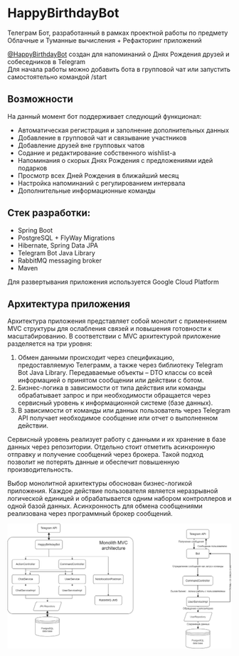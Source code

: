 # HappyBirthdayBot

Телеграм Бот, разработанный в рамках проектной работы по предмету Облачные и Туманные вычисления + Рефакторинг приложений  

[@HappyBirthdayBot](https://t.me/ITMOHappyBirthdayBot) создан для напоминаний о Днях Рождения друзей и собеседников в Telegram  
Для начала работы можно добавить бота в групповой чат или запустить самостоятельно командой /start

## Возможности
На данный момент бот поддерживает следующий функционал:
* Автоматическая регистрация и заполнение дополнительных данных
* Добавление в групповой чат и связывание участников
* Добавление друзей вне групповых чатов
* Содание и редактирование собственного wishlist-а
* Напоминания о скорых Днях Рождения с предложениями идей подарков
* Просмотр всех Дней Рождения в ближайший месяц
* Настройка напоминаний с регулированием интервала
* Дополнительные информационные команды

## Стек разработки:
 - Spring Boot
 - PostgreSQL + FlyWay Migrations
 - Hibernate, Spring Data JPA
 - Telegram Bot Java Library
 - RabbitMQ messaging broker
 - Maven

Для развертывания приложения используется Google Cloud Platform

## Архитектура приложения

Архитектура приложения представляет собой монолит с применением MVC структуры для ослабления связей и повышения готовности к масштабированию. 
В соответствии с MVC архитектурой приложение разделяется на три уровня:
1.	Обмен данными происходит через спецификацию, предоставляемую Телеграмм, а также через библиотеку Telegram Bot Java Library. Передаваемые объекты – DTO классы со всей информацией о принятом сообщении или действии с ботом.
2.	Бизнес-логика в зависимости от типа действия или команды обрабатывает запрос и при необходимости обращается через сервисный уровень к информационной системе (базе данных).
3.	В зависимости от команды или данных пользователь через Telegram API получает необходимое сообщение или отчет о выполненном действии.

Сервисный уровень реализует работу с данными и их хранение в базе данных через репозитории. 
Отдельно стоит отметить асинхронную отправку и получение сообщений через брокера. Такой подход позволит не потерять данные и обеспечит повышенную производительность.

Выбор монолитной архитектуры обоснован бизнес-логикой приложения. Каждое действие пользователя является неразрывной логической единицей и обрабатывается одним набором контроллеров и одной базой данных. Асинхронность для обмена сообщениями реализована через программный брокер сообщений.

![img.png](ArchitectureDiagram.png)